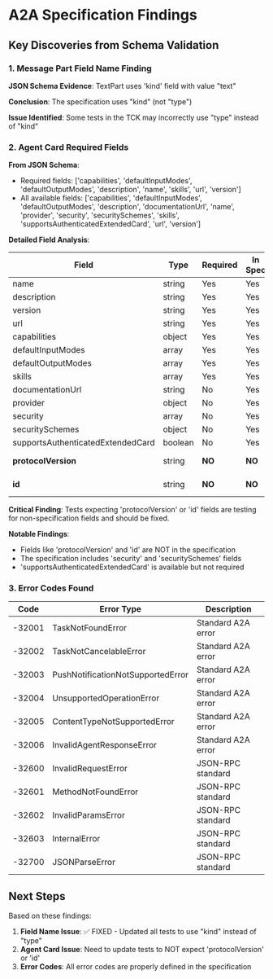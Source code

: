 # A2A Specification Findings

## Key Discoveries from Schema Validation

### 1. Message Part Field Name Finding

**JSON Schema Evidence**: TextPart uses 'kind' field with value "text"

**Conclusion**: The specification uses "kind" (not "type")

**Issue Identified**: Some tests in the TCK may incorrectly use "type" instead of "kind"

### 2. Agent Card Required Fields

**From JSON Schema**:
- Required fields: ['capabilities', 'defaultInputModes', 'defaultOutputModes', 'description', 'name', 'skills', 'url', 'version']
- All available fields: ['capabilities', 'defaultInputModes', 'defaultOutputModes', 'description', 'documentationUrl', 'name', 'provider', 'security', 'securitySchemes', 'skills', 'supportsAuthenticatedExtendedCard', 'url', 'version']

**Detailed Field Analysis**:

| Field | Type | Required | In Spec | In SDK | Notes |
|-------|------|----------|---------|--------|-------|
| name | string | Yes | Yes | Yes | |
| description | string | Yes | Yes | Yes | |
| version | string | Yes | Yes | Yes | |
| url | string | Yes | Yes | Yes | |
| capabilities | object | Yes | Yes | Yes | |
| defaultInputModes | array | Yes | Yes | Yes | |
| defaultOutputModes | array | Yes | Yes | Yes | |
| skills | array | Yes | Yes | Yes | |
| documentationUrl | string | No | Yes | Yes | Optional field |
| provider | object | No | Yes | Yes | Optional field |
| security | array | No | Yes | Yes | Optional field |
| securitySchemes | object | No | Yes | Yes | Optional field |
| supportsAuthenticatedExtendedCard | boolean | No | Yes | Yes | Optional field |
| **protocolVersion** | string | **NO** | **NO** | **NO** | **NOT in specification!** |
| **id** | string | **NO** | **NO** | **NO** | **NOT in specification!** |

**Critical Finding**: Tests expecting 'protocolVersion' or 'id' fields are testing for non-specification fields and should be fixed.

**Notable Findings**:
- Fields like 'protocolVersion' and 'id' are NOT in the specification
- The specification includes 'security' and 'securitySchemes' fields
- 'supportsAuthenticatedExtendedCard' is available but not required

### 3. Error Codes Found

| Code | Error Type | Description |
|------|------------|-------------|
| -32001 | TaskNotFoundError | Standard A2A error |
| -32002 | TaskNotCancelableError | Standard A2A error |
| -32003 | PushNotificationNotSupportedError | Standard A2A error |
| -32004 | UnsupportedOperationError | Standard A2A error |
| -32005 | ContentTypeNotSupportedError | Standard A2A error |
| -32006 | InvalidAgentResponseError | Standard A2A error |
| -32600 | InvalidRequestError | JSON-RPC standard |
| -32601 | MethodNotFoundError | JSON-RPC standard |
| -32602 | InvalidParamsError | JSON-RPC standard |
| -32603 | InternalError | JSON-RPC standard |
| -32700 | JSONParseError | JSON-RPC standard |

## Next Steps

Based on these findings:
1. **Field Name Issue**: ✅ FIXED - Updated all tests to use "kind" instead of "type"
2. **Agent Card Issue**: Need to update tests to NOT expect 'protocolVersion' or 'id'
3. **Error Codes**: All error codes are properly defined in the specification 